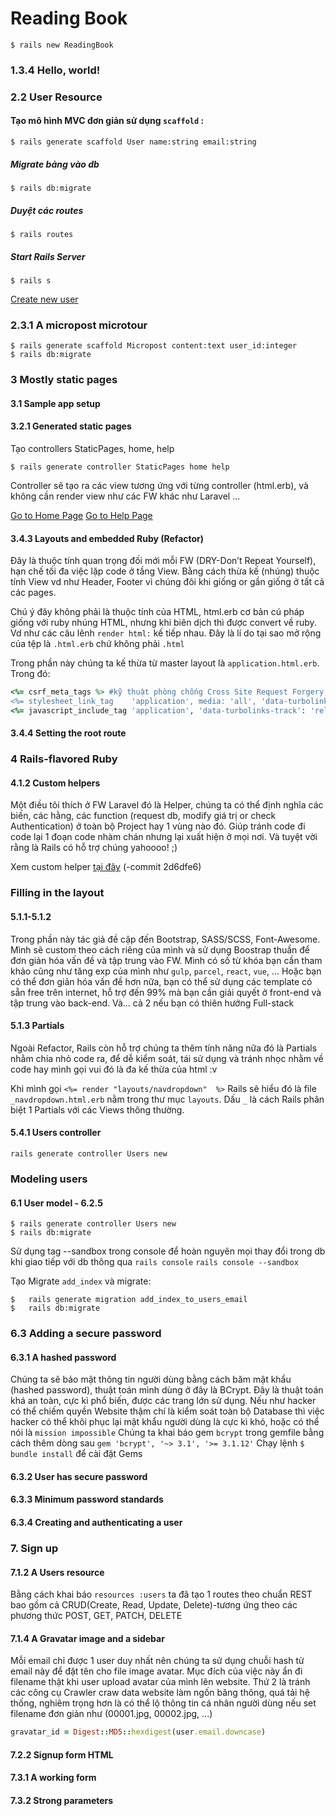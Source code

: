 # Reading Book

```
$ rails new ReadingBook
```
### 1.3.4 Hello, world!

### 2.2 User Resource

#### Tạo mô hình MVC đơn giản sử dụng `scaffold` :
```
$ rails generate scaffold User name:string email:string
```

##### Migrate bảng vào db
```
$ rails db:migrate
```

##### Duyệt các routes
```
$ rails routes
```

##### Start Rails Server
```
$ rails s
```

[Create new user](http://localhost:3000/users/new)

### 2.3.1 A micropost microtour

```
$ rails generate scaffold Micropost content:text user_id:integer
$ rails db:migrate
```
### 3 Mostly static pages

#### 3.1 Sample app setup

#### 3.2.1 Generated static pages

Tạo controllers StaticPages, home, help

```
$ rails generate controller StaticPages home help
```

Controller sẽ tạo ra các view tương ứng với từng controller (html.erb), và không cần render view như các FW khác như Laravel ...

[Go to Home Page](http://localhost:3000/static_pages/home) [Go to Help Page](http://localhost:3000/static_pages/help)

#### 3.4.3 Layouts and embedded Ruby (Refactor)

Đây là thuộc tính quan trọng đối mới mỗi FW (DRY-Don’t Repeat Yourself), hạn chế tối đa việc lặp code ở tầng View. Bằng cách thừa kế (nhúng) thuộc tính View vd như Header, Footer vì chúng đôi khi giống or gần giống ở tất cả các pages.

Chú ý đây không phải là thuộc tính của HTML, html.erb cơ bản cú pháp giống với ruby nhúng HTML, nhưng khi biên dịch thì được convert về  ruby. Vd như các câu lênh ```render html:``` kế tiếp nhau. Đây là lí do tại sao mở rộng của tệp là `.html.erb` chứ không phải `.html`

Trong phần này chúng ta kế thừa từ master layout là `application.html.erb`.
Trong đó: 

```ruby
<%= csrf_meta_tags %> #kỹ thuật phòng chống Cross Site Request Forgery, bằng cách sinh ra các token xác thực ở các form
<%= stylesheet_link_tag    'application', media: 'all', 'data-turbolinks-track': 'reload' %> #link stylesheet .css
<%= javascript_include_tag 'application', 'data-turbolinks-track': 'reload' %> #link javascript .js
```

#### 3.4.4 Setting the root route

### 4 Rails-flavored Ruby

#### 4.1.2 Custom helpers

Một điều tôi thích ở FW Laravel đó là Helper, chúng ta có thể định nghĩa các biến, các hằng, các function (request db, modify giá trị or check Authentication) ở toàn bộ Project hay 1 vùng nào đó. Giúp tránh code đi code lại 1 đoạn code nhàm chán nhưng lại xuất hiện ở mọi nơi. Và tuyệt vời rằng là Rails có hỗ trợ chúng yahoooo! ;)

Xem custom helper [tại đây](https://github.com/tranphuquy19/ReadingBook/commit/2d6dfe675827e8f768ddd61f60d902962b38d1c2) (-commit 2d6dfe6)

### Filling in the layout

#### 5.1.1-5.1.2

Trong phần này tác giả đề cập đến Bootstrap, SASS/SCSS, Font-Awesome. Mình sẽ custom theo cách riêng của mình và sử dụng Boostrap thuần để đơn giản hóa vấn đề và tập trung vào FW. Mình có số từ khóa bạn cần tham khảo cũng như tăng exp của mình như `gulp`, `parcel`, `react`, `vue`, ...
Hoặc bạn có thể đơn giản hóa vấn đề hơn nữa, bạn có thể sử dụng các template có sẵn free trên internet, hỗ trợ đến 99% mà bạn cần giải quyết ở front-end và tập trung vào back-end. Và... cả 2 nếu bạn có thiên hướng Full-stack

#### 5.1.3 Partials

Ngoài Refactor, Rails còn hỗ trợ chúng ta thêm tính năng nữa đó là Partials nhằm chia nhỏ code ra, để dễ kiểm soát, tái sử dụng và tránh nhọc nhằm về code hay mình gọi vui đó là đa kế thừa của html :v

Khi mình gọi `<%= render "layouts/navdropdown"  %>` Rails sẽ hiểu đó là file `_navdropdown.html.erb` nằm trong thư mục `layouts`. Dấu `_` là cách Rails phân biệt 1 Partials với các Views thông thường.

#### 5.4.1 Users controller

`rails generate controller Users new`

### Modeling users

#### 6.1 User model - 6.2.5

```
$ rails generate controller Users new
$ rails db:migrate
```

Sử dụng tag --sandbox trong console để  hoàn nguyên mọi thay đổi trong db khi giao tiếp với db thông qua `rails console`
`rails console --sandbox`

Tạo Migrate `add_index` và migrate:

```
$   rails generate migration add_index_to_users_email
$   rails db:migrate
```
### 6.3 Adding a secure password

#### 6.3.1 A hashed password

Chúng ta sẽ bảo mật thông tin người dùng bằng cách băm mật khẩu (hashed password), thuật toán mình dùng ở đây là BCrypt. Đây là thuật toán khá an toàn, cực kì phổ biến, được các trang lớn sử dụng. Nếu như hacker có thể chiếm quyền Website thậm chí là kiểm soát toàn bộ Database thì việc hacker có thể  khôi phục lại mật khẩu người dùng là cực kì khó, hoặc có thể nói là `mission impossible`
Chúng ta khai báo gem `bcrypt` trong gemfile bằng cách thêm dòng sau 
`gem 'bcrypt', '~> 3.1', '>= 3.1.12'`
Chạy lệnh `$ bundle install` để cài đặt Gems

#### 6.3.2 User has secure password

#### 6.3.3 Minimum password standards

#### 6.3.4 Creating and authenticating a user

### 7. Sign up

#### 7.1.2 A Users resource

Bằng cách khai báo `resources :users` ta đã tạo 1 routes theo chuẩn REST bao gồm cả CRUD(Create, Read, Update, Delete)-tương ứng theo các phương thức POST, GET, PATCH, DELETE

#### 7.1.4 A Gravatar image and a sidebar

Mỗi email chỉ được 1 user duy nhất nên chúng ta sử dụng chuỗi hash từ email này để đặt tên cho file image avatar. Mục đích của việc này ẩn đi filename thật khi user upload avatar của mình lên website. Thứ 2 là tránh các công cụ Crawler craw data website làm ngốn băng thông, quá tải hệ thống, nghiêm trọng hơn là có thể lộ thông tin cá nhân người dùng nếu set filename đơn giản như (00001.jpg, 00002.jpg, ...)

```ruby
gravatar_id = Digest::MD5::hexdigest(user.email.downcase)
```

#### 7.2.2 Signup form HTML

#### 7.3.1 A working form

#### 7.3.2 Strong parameters